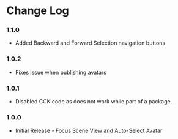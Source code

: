 # Change Log

### 1.1.0
* Added Backward and Forward Selection navigation buttons

### 1.0.2
* Fixes issue when publishing avatars

### 1.0.1
* Disabled CCK code as does not work while part of a package.

### 1.0.0

* Initial Release - Focus Scene View and Auto-Select Avatar